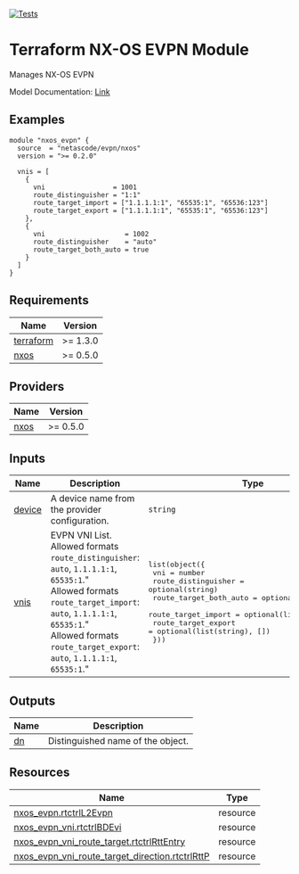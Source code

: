 <!-- BEGIN_TF_DOCS -->
[![Tests](https://github.com/netascode/terraform-nxos-evpn/actions/workflows/test.yml/badge.svg)](https://github.com/netascode/terraform-nxos-evpn/actions/workflows/test.yml)

# Terraform NX-OS EVPN Module

Manages NX-OS EVPN

Model Documentation: [Link](https://developer.cisco.com/docs/cisco-nexus-3000-and-9000-series-nx-api-rest-sdk-user-guide-and-api-reference-release-9-3x/#!configuring-vxlan-bgp-evpn)

## Examples

```hcl
module "nxos_evpn" {
  source  = "netascode/evpn/nxos"
  version = ">= 0.2.0"

  vnis = [
    {
      vni                 = 1001
      route_distinguisher = "1:1"
      route_target_import = ["1.1.1.1:1", "65535:1", "65536:123"]
      route_target_export = ["1.1.1.1:1", "65535:1", "65536:123"]
    },
    {
      vni                    = 1002
      route_distinguisher    = "auto"
      route_target_both_auto = true
    }
  ]
}
```

## Requirements

| Name | Version |
|------|---------|
| <a name="requirement_terraform"></a> [terraform](#requirement\_terraform) | >= 1.3.0 |
| <a name="requirement_nxos"></a> [nxos](#requirement\_nxos) | >= 0.5.0 |

## Providers

| Name | Version |
|------|---------|
| <a name="provider_nxos"></a> [nxos](#provider\_nxos) | >= 0.5.0 |

## Inputs

| Name | Description | Type | Default | Required |
|------|-------------|------|---------|:--------:|
| <a name="input_device"></a> [device](#input\_device) | A device name from the provider configuration. | `string` | `null` | no |
| <a name="input_vnis"></a> [vnis](#input\_vnis) | EVPN VNI List.<br>  Allowed formats `route_distinguisher`: `auto`, `1.1.1.1:1`, `65535:1`."<br>  Allowed formats `route_target_import`: `auto`, `1.1.1.1:1`, `65535:1`."<br>  Allowed formats `route_target_export`: `auto`, `1.1.1.1:1`, `65535:1`." | <pre>list(object({<br>    vni                    = number<br>    route_distinguisher    = optional(string)<br>    route_target_both_auto = optional(bool, false)<br>    route_target_import    = optional(list(string), [])<br>    route_target_export    = optional(list(string), [])<br>  }))</pre> | `[]` | no |

## Outputs

| Name | Description |
|------|-------------|
| <a name="output_dn"></a> [dn](#output\_dn) | Distinguished name of the object. |

## Resources

| Name | Type |
|------|------|
| [nxos_evpn.rtctrlL2Evpn](https://registry.terraform.io/providers/CiscoDevNet/nxos/latest/docs/resources/evpn) | resource |
| [nxos_evpn_vni.rtctrlBDEvi](https://registry.terraform.io/providers/CiscoDevNet/nxos/latest/docs/resources/evpn_vni) | resource |
| [nxos_evpn_vni_route_target.rtctrlRttEntry](https://registry.terraform.io/providers/CiscoDevNet/nxos/latest/docs/resources/evpn_vni_route_target) | resource |
| [nxos_evpn_vni_route_target_direction.rtctrlRttP](https://registry.terraform.io/providers/CiscoDevNet/nxos/latest/docs/resources/evpn_vni_route_target_direction) | resource |
<!-- END_TF_DOCS -->
